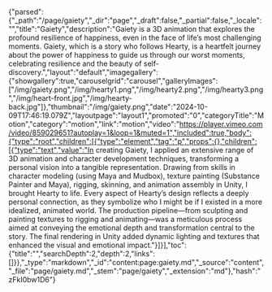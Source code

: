 {"parsed":{"_path":"/page/gaiety","_dir":"page","_draft":false,"_partial":false,"_locale":"","title":"Gaiety","description":"Gaiety is a 3D animation that explores the profound resilience of happiness, even in the face of life’s most challenging moments. Gaiety, which is a story who follows Hearty, is a heartfelt journey about the power of happiness to guide us through our worst moments, celebrating resilience and the beauty of self-discovery.","layout":"default","imagegallery":{"showgallery":true,"carouselgrid":"carousel","galleryImages":["/img/gaiety.png","/img/hearty1.png","/img/hearty2.png","/img/hearty3.png","/img/heart-front.jpg","/img/hearty-back.jpg"]},"thumbnail":"/img/gaiety.png","date":"2024-10-09T17:46:19.079Z","layoutpage":"layout1","promoted":"0","categoryTitle":"Motion","category":"motion","link":"motion","video":"https://player.vimeo.com/video/859029651?autoplay=1&loop=1&muted=1","included":true,"body":{"type":"root","children":[{"type":"element","tag":"p","props":{},"children":[{"type":"text","value":"In creating Gaiety, I applied an extensive range of 3D animation and character development techniques, transforming a personal vision into a tangible representation. Drawing from skills in character modeling (using Maya and Mudbox), texture painting (Substance Painter and Maya), rigging, skinning, and animation assembly in Unity, I brought Hearty to life. Every aspect of Hearty’s design reflects a deeply personal connection, as they symbolize who I might be if I existed in a more idealized, animated world. The production pipeline—from sculpting and painting textures to rigging and animating—was a meticulous process aimed at conveying the emotional depth and transformation central to the story. The final rendering in Unity added dynamic lighting and textures that enhanced the visual and emotional impact."}]}],"toc":{"title":"","searchDepth":2,"depth":2,"links":[]}},"_type":"markdown","_id":"content:page:gaiety.md","_source":"content","_file":"page/gaiety.md","_stem":"page/gaiety","_extension":"md"},"hash":"zFkI0bw1D6"}